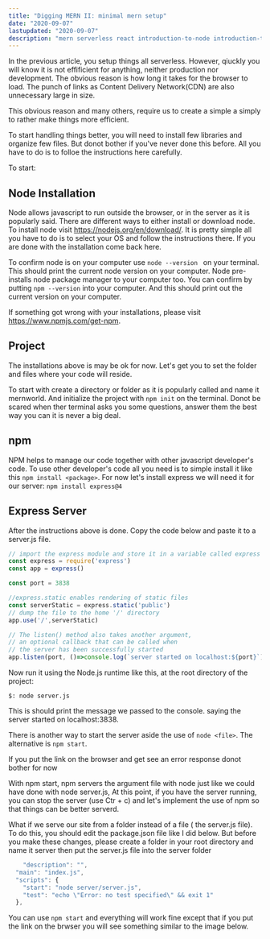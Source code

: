 ```yaml
---
title: "Digging MERN II: minimal mern setup"
date: "2020-09-07"
lastupdated: "2020-09-07"
description: "mern serverless react introduction-to-node introduction-to-mern mern for beginners"
---
```


In the previous article, you setup things all serverless. However, qiuckly you will know it is not effificient for anything, neither production nor development. The obvious reason is how long it takes for the browser to load. The punch of links as Content Delivery Network(CDN) are also unnecessary large in size.

This obvious reason and many others, require us to create a simple a simply to rather make things more efficient.

To start handling things better, you will need to install few libraries and organize few files. But donot bother if you've never done this before. All you have to do is to folloe the instructions here carefully.

To start:

## Node Installation

Node allows javascript to run outside the browser, or in the server as it is popularly said. There are different ways to either install or download node. To install node visit https://nodejs.org/en/download/. It is pretty simple all you have to do is to select your OS and follow the instructions there. If you are done with the installation come back here.

To confirm node is on your computer use `node --version ` on your terminal. This should print the current node version on your computer. Node pre-installs node package manager to your computer too. You can confirm by putting `npm --version` into your computer. And this should print out the current version on your computer.

If something got wrong with your installations, please visit https://www.npmjs.com/get-npm.


## Project

The installations above is may be ok for now. Let's get you to set the folder and files where your code will reside.

To start with create a directory or folder as it is popularly called and name it mernworld. And initialize the project with `npm init` on the terminal. Donot be scared when ther terminal asks you some questions, answer them the best way you can it is never a big deal.

## npm

NPM helps to manage our code together with other javascript developer's code. To use other developer's code all you need is to simple install it like this `npm install <package>`. For now let's install express we will need it for our server: `npm install express@4`

## Express Server

After the instructions above is done. Copy the code below and paste it to a server.js file.

```javascript
// import the express module and store it in a variable called express
const express = require('express')
const app = express()

const port = 3838

//express.static enables rendering of static files
const serverStatic = express.static('public')
// dump the file to the home '/' directory
app.use('/',serverStatic)

// The listen() method also takes another argument,
// an optional callback that can be called when 
// the server has been successfully started
app.listen(port, ()=>console.log(`server started on localhost:${port}`))

```

Now run it using the Node.js runtime like this, at the root directory of the project:

`$: node server.js`

This is should print the message we passed to the console. saying the server started on localhost:3838.

There is another way to start the server aside the use of `node <file>`. The alternative is `npm start`.

<div class=danger>
 If you put the link on the browser and get see an error response donot bother for now
</div>

With npm start, npm servers the argument file with node just like we could have done with node server.js, At this point, if you have the server running, you can stop the server (use Ctr + c) and let's implement the use of npm so that things can be better serverd.

What if we serve our site from a folder instead of a file ( the server.js file). To do this, you should edit the package.json file like I did below. But before you make these changes, please create a folder in your root directory and name it server then put the server.js file into the server folder

```javascript 
    "description": "",
  "main": "index.js",
  "scripts": {
    "start": "node server/server.js",
    "test": "echo \"Error: no test specified\" && exit 1"
  },
```

You can use `npm start` and everything will work fine except that if you put the link on the brwser you will see something similar to the image below.